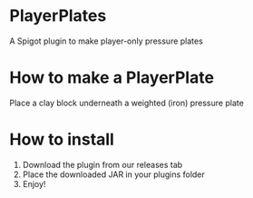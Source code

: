 # PlayerPlates
A Spigot plugin to make player-only pressure plates

# How to make a PlayerPlate
Place a clay block underneath a weighted (iron) pressure plate

# How to install
1. Download the plugin from our releases tab
2. Place the downloaded JAR in your plugins folder
3. Enjoy!
